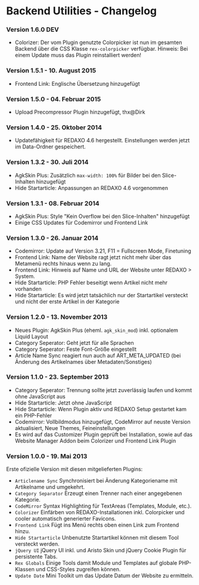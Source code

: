 Backend Utilities - Changelog
=============================

### Version 1.6.0 DEV

* Colorizer: Der vom Plugin genutzte Colorpicker ist nun im gesamten Backend über die CSS Klasse `rex-colorpicker` verfügbar. Hinweis: Bei einem Update muss das Plugin reinstalliert werden!

### Version 1.5.1 - 10. August 2015

* Frontend Link: Englische Übersetzung hinzugefügt

### Version 1.5.0 - 04. Februar 2015

* Upload Precompressor Plugin hinzugefügt, thx@Dirk

### Version 1.4.0 - 25. Oktober 2014

* Updatefähigkeit für REDAXO 4.6 hergestellt. Einstellungen werden jetzt im Data-Ordner gespeichert.

### Version 1.3.2 - 30. Juli 2014

* AgkSkin Plus: Zusätzlich `max-width: 100%` für Bilder bei den Slice-Inhalten hinzugefügt
* Hide Startarticle: Anpassungen an REDAXO 4.6 vorgenommen

### Version 1.3.1 - 08. Februar 2014

* AgkSkin Plus: Style "Kein Overflow bei den Slice-Inhalten" hinzugefügt
* Einige CSS Updates für Codemirror und Frontend Link

### Version 1.3.0 - 26. Januar 2014

* Codemirror: Update auf Version 3.21, F11 = Fullscreen Mode, Finetuning
* Frontend Link: Name der Website ragt jetzt nicht mehr über das Metamenü rechts hinaus wenn zu lang.
* Frontend Link: Hinweis auf Name und URL der Website unter REDAXO > System.
* Hide Startarticle: PHP Fehler beseitigt wenn Artikel nicht mehr vorhanden
* Hide Startarticle: Es wird jetzt tatsächlich nur der Startartikel versteckt und nicht der erste Artikel in der Kategorie

### Version 1.2.0 - 13. November 2013

* Neues Plugin: AgkSkin Plus (eheml. `agk_skin_mod`) inkl. optionalem Liquid Layout
* Category Seperator: Geht jetzt für alle Sprachen
* Category Seperator: Feste Font-Größe eingestellt
* Article Name Sync reagiert nun auch auf ART_META_UPDATED (bei Änderung des Artikelnames über Metadaten/Sonstiges)

### Version 1.1.0 - 23. September 2013

* Category Seperator: Trennung sollte jetzt zuverlässig laufen und kommt ohne JavaScript aus 
* Hide Startarticle: Jetzt ohne JavaScript
* Hide Startarticle: Wenn Plugin aktiv und REDAXO Setup gestartet kam ein PHP-Fehler
* Codemirror: Vollbildmodus hinzugefügt, CodeMirror auf neuste Version aktualisiert, Neue Themes, Feineinstellungen
* Es wird auf das Customizer Plugin geprüft bei Installation, sowie auf das Website Manager Addon beim Colorizer und Frontend Link Plugin

### Version 1.0.0 - 19. Mai 2013

Erste ofizielle Version mit diesen mitgelieferten Plugins:

* `Articlename Sync` Synchronisiert bei Änderung Kategoriename mit Artikelname und umgekehrt.
* `Category Separator` Erzeugt einen Trenner nach einer angegebenen Kategorie.
* `CodeMirror` Syntax Highlighting für TextAreas (Templates, Module, etc.).
* `Colorizer` Einfärben von REDAXO-Installationen inkl. Colorpicker und cooler automatisch generierter Favicons. 
* `Frontend Link` Fügt ins Menü rechts oben einen Link zum Frontend hinzu.
* `Hide Startarticle` Unbenutzte Startartikel können mit diesem Tool versteckt werden.
* `jQuery UI` jQuery UI inkl. und Aristo Skin und jQuery Cookie Plugin für persistente Tabs.
* `Rex Globals` Einige Tools damit Module und Templates auf globale PHP-Klassen und CSS-Styles zugreifen können.
* `Update Date` Mini Toolkit um das Update Datum der Website zu ermitteln.

